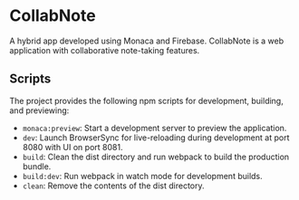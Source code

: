 # CollabNote

A hybrid app developed using Monaca and Firebase. CollabNote is a web application with collaborative note-taking features.

## Scripts

The project provides the following npm scripts for development, building, and previewing:

* `monaca:preview`: Start a development server to preview the application.
* `dev`: Launch BrowserSync for live-reloading during development at port 8080 with UI on port 8081.
* `build`: Clean the dist directory and run webpack to build the production bundle.
* `build:dev`: Run webpack in watch mode for development builds.
* `clean`: Remove the contents of the dist directory.
